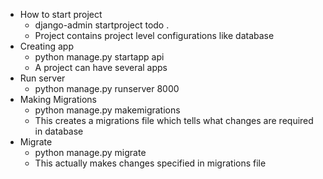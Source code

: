 - How to start project
  - django-admin startproject todo .
  - Project contains project level configurations like database
- Creating app
  - python manage.py startapp api
  - A project can have several apps
- Run server
  - python manage.py runserver 8000
- Making Migrations
  - python manage.py makemigrations
  - This creates a migrations file which tells what changes are required in database
- Migrate
  - python manage.py migrate
  - This actually makes changes specified in migrations file